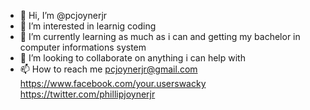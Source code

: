 - 👋 Hi, I’m @pcjoynerjr
- 👀 I’m interested in learnig coding
- 🌱 I’m currently learning as much as i can and getting my bachelor in computer informations system
- 💞️ I’m looking to collaborate on anything i can help with
- 📫 How to reach me pcjoynerjr@gmail.com https://www.facebook.com/your.userswacky https://twitter.com/phillipjoynerjr

<!---
pcjoynerjr/pcjoynerjr is a ✨ special ✨ repository because its `README.md` (this file) appears on your GitHub profile.
You can click the Preview link to take a look at your changes.
--->
